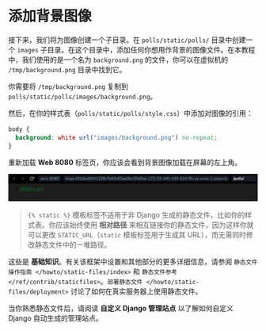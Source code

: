 # 添加背景图像

接下来，我们将为图像创建一个子目录。在 `polls/static/polls/` 目录中创建一个 `images` 子目录。在这个目录中，添加任何你想用作背景的图像文件。在本教程中，我们使用的是一个名为 `background.png` 的文件，你可以在虚拟机的 `/tmp/background.png` 目录中找到它。

你需要将 `/tmp/background.png` 复制到 `polls/static/polls/images/background.png`。

然后，在你的样式表（`polls/static/polls/style.css`）中添加对图像的引用：

```css
body {
  background: white url("images/background.png") no-repeat;
}
```

重新加载 **Web 8080** 标签页，你应该会看到背景图像加载在屏幕的左上角。

![背景图像示例](../assets/20230908-15-39-41-8dGms0NM.png)

> `{% static %}` 模板标签不适用于非 Django 生成的静态文件，比如你的样式表。你应该始终使用 **相对路径** 来相互链接你的静态文件，因为这样你就可以更改 `STATIC_URL`（`static` 模板标签用于生成其 URL），而无需同时修改静态文件中的一堆路径。

这些是 **基础知识**。有关该框架中设置和其他部分的更多详细信息，请参阅 `静态文件操作指南 </howto/static-files/index>` 和 `静态文件参考 </ref/contrib/staticfiles>`。`部署静态文件 </howto/static-files/deployment>` 讨论了如何在真实服务器上使用静态文件。

当你熟悉静态文件后，请阅读 **自定义 Django 管理站点** 以了解如何自定义 Django 自动生成的管理站点。
